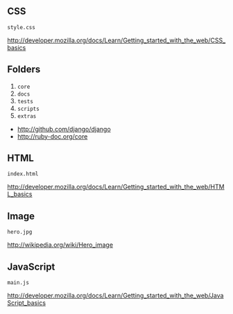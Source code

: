 CSS
-----

~~~
style.css
~~~

http://developer.mozilla.org/docs/Learn/Getting_started_with_the_web/CSS_basics

Folders
---------
1. `core`
2. `docs`
3. `tests`
4. `scripts`
5. `extras`

- http://github.com/django/django
- http://ruby-doc.org/core

HTML
-----

~~~
index.html
~~~

http://developer.mozilla.org/docs/Learn/Getting_started_with_the_web/HTML_basics

Image
-----

~~~
hero.jpg
~~~

http://wikipedia.org/wiki/Hero_image

JavaScript
----------

~~~
main.js
~~~

http://developer.mozilla.org/docs/Learn/Getting_started_with_the_web/JavaScript_basics
